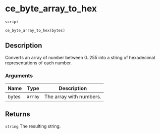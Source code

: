 # ce_byte_array_to_hex
`script`
```gml
ce_byte_array_to_hex(bytes)
```

## Description
Converts an array of number between 0..255 into a string of
 hexadecimal representations of each number.

### Arguments
| Name | Type | Description |
| ---- | ---- | ----------- |
| bytes | `array` | The array with numbers. |

## Returns
`string` The resulting string.